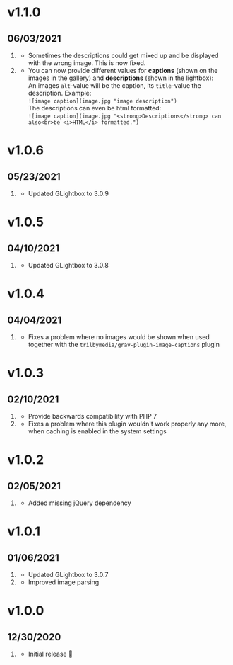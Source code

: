 # v1.1.0
##  06/03/2021

1. [](#bugfix)
   * Sometimes the descriptions could get mixed up and be displayed with the wrong image. This is now fixed.
2. [](#new)
   * You can now provide different values for **captions** (shown on the images in the gallery) and **descriptions** (shown in the lightbox):  
     An images `alt`-value will be the caption, its `title`-value the description. Example:  
     `![image caption](image.jpg "image description")`  
     The descriptions can even be html formatted:  
     `![image caption](image.jpg "<strong>Descriptions</strong> can also<br>be <i>HTML</i> formatted.")`

# v1.0.6
##  05/23/2021

1. [](#improved)
   * Updated GLightbox to 3.0.9

# v1.0.5
##  04/10/2021

1. [](#improved)
   * Updated GLightbox to 3.0.8

# v1.0.4
##  04/04/2021

1. [](#bugfix)
   * Fixes a problem where no images would be shown when used together with the `trilbymedia/grav-plugin-image-captions` plugin

# v1.0.3
##  02/10/2021

1. [](#bugfix)
   * Provide backwards compatibility with PHP 7
2. [](#bugfix)
   * Fixes a problem where this plugin wouldn't work properly any more, when caching is enabled in the system settings

# v1.0.2
##  02/05/2021

1. [](#bugfix)
   * Added missing jQuery dependency
   
# v1.0.1
##  01/06/2021

1. [](#improved)
   * Updated GLightbox to 3.0.7
2. [](#improved)
   * Improved image parsing

# v1.0.0
##  12/30/2020

1. [](#new)
   * Initial release 🎈
